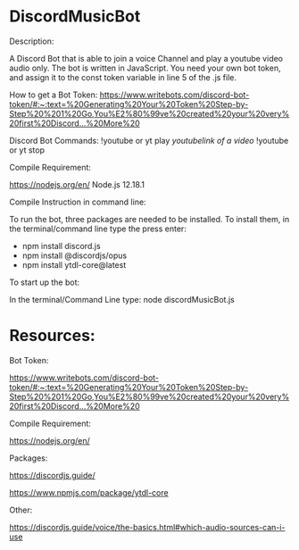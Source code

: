 # DiscordMusicBot

Description:

A Discord Bot that is able to join a voice Channel and play a youtube video audio only. The bot is written in JavaScript. 
You need your own bot token, and assign it to the const token variable in line 5 of the .js file.

How to get a Bot Token: https://www.writebots.com/discord-bot-token/#:~:text=%20Generating%20Your%20Token%20Step-by-Step%20%201%20Go,You%E2%80%99ve%20created%20your%20very%20first%20Discord...%20More%20

Discord Bot Commands:
!youtube or yt play *youtubelink of a video*
!youtube or yt stop

Compile Requirement:

https://nodejs.org/en/
Node.js 12.18.1

Compile Instruction in command line:

To run the bot, three packages are needed to be installed. 
To install them, in the terminal/command line type the press enter:
- npm install discord.js
- npm install @discordjs/opus
- npm install ytdl-core@latest

To start up the bot: 

In the terminal/Command Line type: node discordMusicBot.js


# Resources:

Bot Token: 

 https://www.writebots.com/discord-bot-token/#:~:text=%20Generating%20Your%20Token%20Step-by-Step%20%201%20Go,You%E2%80%99ve%20created%20your%20very%20first%20Discord...%20More%20
 
Compile Requirement: 

https://nodejs.org/en/

Packages:

https://discordjs.guide/

https://www.npmjs.com/package/ytdl-core



Other: 

https://discordjs.guide/voice/the-basics.html#which-audio-sources-can-i-use

